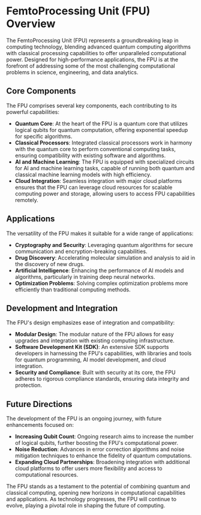 # FemtoProcessing Unit (FPU) Overview

The FemtoProcessing Unit (FPU) represents a groundbreaking leap in computing technology, blending advanced quantum computing algorithms with classical processing capabilities to offer unparalleled computational power. Designed for high-performance applications, the FPU is at the forefront of addressing some of the most challenging computational problems in science, engineering, and data analytics.

## Core Components

The FPU comprises several key components, each contributing to its powerful capabilities:

- **Quantum Core**: At the heart of the FPU is a quantum core that utilizes logical qubits for quantum computation, offering exponential speedup for specific algorithms.
- **Classical Processors**: Integrated classical processors work in harmony with the quantum core to perform conventional computing tasks, ensuring compatibility with existing software and algorithms.
- **AI and Machine Learning**: The FPU is equipped with specialized circuits for AI and machine learning tasks, capable of running both quantum and classical machine learning models with high efficiency.
- **Cloud Integration**: Seamless integration with major cloud platforms ensures that the FPU can leverage cloud resources for scalable computing power and storage, allowing users to access FPU capabilities remotely.

## Applications

The versatility of the FPU makes it suitable for a wide range of applications:

- **Cryptography and Security**: Leveraging quantum algorithms for secure communication and encryption-breaking capabilities.
- **Drug Discovery**: Accelerating molecular simulation and analysis to aid in the discovery of new drugs.
- **Artificial Intelligence**: Enhancing the performance of AI models and algorithms, particularly in training deep neural networks.
- **Optimization Problems**: Solving complex optimization problems more efficiently than traditional computing methods.

## Development and Integration

The FPU's design emphasizes ease of integration and compatibility:

- **Modular Design**: The modular nature of the FPU allows for easy upgrades and integration with existing computing infrastructure.
- **Software Development Kit (SDK)**: An extensive SDK supports developers in harnessing the FPU's capabilities, with libraries and tools for quantum programming, AI model development, and cloud integration.
- **Security and Compliance**: Built with security at its core, the FPU adheres to rigorous compliance standards, ensuring data integrity and protection.

## Future Directions

The development of the FPU is an ongoing journey, with future enhancements focused on:

- **Increasing Qubit Count**: Ongoing research aims to increase the number of logical qubits, further boosting the FPU's computational power.
- **Noise Reduction**: Advances in error correction algorithms and noise mitigation techniques to enhance the fidelity of quantum computations.
- **Expanding Cloud Partnerships**: Broadening integration with additional cloud platforms to offer users more flexibility and access to computational resources.

The FPU stands as a testament to the potential of combining quantum and classical computing, opening new horizons in computational capabilities and applications. As technology progresses, the FPU will continue to evolve, playing a pivotal role in shaping the future of computing.
